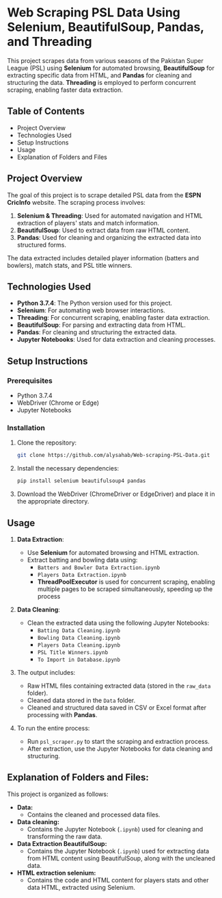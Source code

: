 # Web Scraping PSL Data Using Selenium, BeautifulSoup, Pandas, and Threading

This project scrapes data from various seasons of the Pakistan Super League (PSL) using **Selenium** for automated browsing, **BeautifulSoup** for extracting specific data from HTML, and **Pandas** for cleaning and structuring the data. **Threading** is employed to perform concurrent scraping, enabling faster data extraction.

## Table of Contents
- Project Overview
- Technologies Used
- Setup Instructions
- Usage
- Explanation of Folders and Files

## Project Overview

The goal of this project is to scrape detailed PSL data from the **ESPN CricInfo** website. The scraping process involves:
1. **Selenium & Threading**: Used for automated navigation and HTML extraction of players' stats and match information.
2. **BeautifulSoup**: Used to extract data from raw HTML content.
3. **Pandas**: Used for cleaning and organizing the extracted data into structured forms.

The data extracted includes detailed player information (batters and bowlers), match stats, and PSL title winners.

## Technologies Used
- **Python 3.7.4**: The Python version used for this project.
- **Selenium**: For automating web browser interactions.
- **Threading**: For concurrent scraping, enabling faster data extraction.
- **BeautifulSoup**: For parsing and extracting data from HTML.
- **Pandas**: For cleaning and structuring the extracted data.
- **Jupyter Notebooks**: Used for data extraction and cleaning processes.

## Setup Instructions

### Prerequisites
- Python 3.7.4
- WebDriver (Chrome or Edge)
- Jupyter Notebooks

### Installation
1. Clone the repository:

    ```bash
    git clone https://github.com/alysahab/Web-scraping-PSL-Data.git
    ```

2. Install the necessary dependencies:

    ```bash
    pip install selenium beautifulsoup4 pandas
    ```

3. Download the WebDriver (ChromeDriver or EdgeDriver) and place it in the appropriate directory.

## Usage

1. **Data Extraction**:
   - Use **Selenium** for automated browsing and HTML extraction.
   - Extract batting and bowling data using:
     - `Batters and Bowler Data Extraction.ipynb`
     - `Players Data Extraction.ipynb`
     - **ThreadPoolExecutor** is used for concurrent scraping, enabling multiple pages to be scraped simultaneously, speeding up the process

2. **Data Cleaning**:
   - Clean the extracted data using the following Jupyter Notebooks:
     - `Batting Data Cleaning.ipynb`
     - `Bowling Data Cleaning.ipynb`
     - `Players Data Cleaning.ipynb`
     - `PSL Title Winners.ipynb`
     - `To Import in Database.ipynb`


3. The output includes:
   - Raw HTML files containing extracted data (stored in the `raw_data` folder).
   - Cleaned data stored in the `Data` folder.
   - Cleaned and structured data saved in CSV or Excel format after processing with **Pandas**.

4. To run the entire process:
   - Run `psl_scraper.py` to start the scraping and extraction process.
   - After extraction, use the Jupyter Notebooks for data cleaning and structuring.


## Explanation of Folders and Files:

This project is organized as follows:

* **Data:**
    * Contains the cleaned and processed data files.
* **Data cleaning:**
    * Contains the Jupyter Notebook (`.ipynb`) used for cleaning and transforming the raw data.
* **Data Extraction BeautifulSoup:**
    * Contains the Jupyter Notebook (`.ipynb`) used for extracting data from HTML content using BeautifulSoup, along with the uncleaned data.
* **HTML extraction selenium:**
    * Contains the code and HTML content for players stats and other data HTML, extracted using Selenium.


